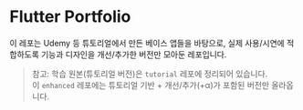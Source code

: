 # Flutter Portfolio

이 레포는 Udemy 등 튜토리얼에서 만든 베이스 앱들을 바탕으로, 실제 사용/시연에 적합하도록 기능과 디자인을 개선/추가한 버전만 모아둔 레포입니다.

> 참고: 학습 원본(튜토리얼 버전)은 `tutorial` 레포에 정리되어 있습니다.  
> 이 `enhanced` 레포에는 튜토리얼 기반 + 개선/추가(+α)가 포함된 버전만 올라옵니다.

